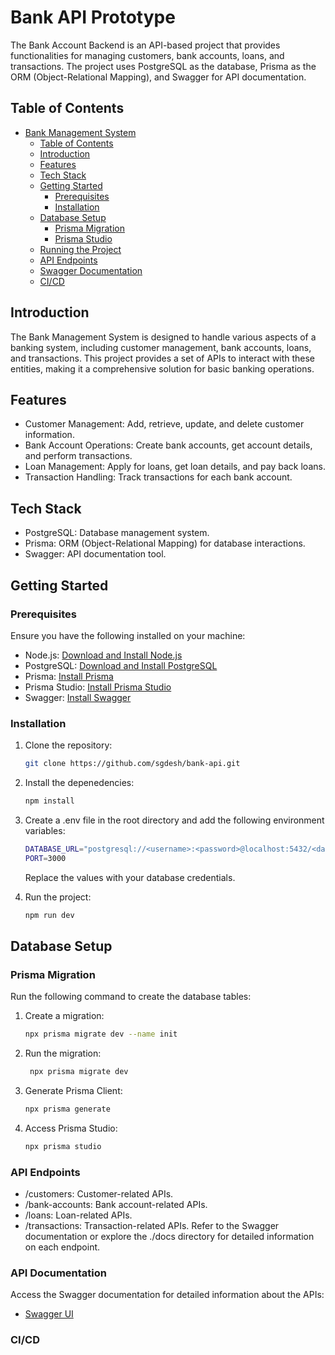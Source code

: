 # Bank API Prototype

The Bank Account Backend is an API-based project that provides functionalities for managing customers, bank accounts, loans, and transactions. The project uses PostgreSQL as the database, Prisma as the ORM (Object-Relational Mapping), and Swagger for API documentation.

## Table of Contents

- [Bank Management System](#bank-management-system)
    - [Table of Contents](#table-of-contents)
    - [Introduction](#introduction)
    - [Features](#features)
    - [Tech Stack](#tech-stack)
    - [Getting Started](#getting-started)
        - [Prerequisites](#prerequisites)
        - [Installation](#installation)
    - [Database Setup](#database-setup)
        - [Prisma Migration](#prisma-migration)
        - [Prisma Studio](#prisma-studio)
    - [Running the Project](#running-the-project)
    - [API Endpoints](#api-endpoints)
    - [Swagger Documentation](#swagger-documentation)
    - [CI/CD](#cicd)

## Introduction

The Bank Management System is designed to handle various aspects of a banking system, including customer management, bank accounts, loans, and transactions. This project provides a set of APIs to interact with these entities, making it a comprehensive solution for basic banking operations.

## Features

- Customer Management: Add, retrieve, update, and delete customer information.
- Bank Account Operations: Create bank accounts, get account details, and perform transactions.
- Loan Management: Apply for loans, get loan details, and pay back loans.
- Transaction Handling: Track transactions for each bank account.

## Tech Stack

- PostgreSQL: Database management system.
- Prisma: ORM (Object-Relational Mapping) for database interactions.
- Swagger: API documentation tool.

## Getting Started

### Prerequisites

Ensure you have the following installed on your machine:

- Node.js: [Download and Install Node.js](https://nodejs.org/)
- PostgreSQL: [Download and Install PostgreSQL](https://www.postgresql.org/download/)
- Prisma: [Install Prisma](https://www.prisma.io/docs/getting-started/setup-prisma/start-from-scratch/relational-databases/using-postgres)
- Prisma Studio: [Install Prisma Studio](https://www.prisma.io/docs/getting-started/setup-prisma/add-to-existing-project/relational-databases/using-postgres)
- Swagger: [Install Swagger](https://swagger.io/docs/open-source-tools/swagger-ui/usage/installation/)

### Installation

1. Clone the repository:

   ```bash
   git clone https://github.com/sgdesh/bank-api.git

2. Install the depenedencies:

   ```bash
   npm install

3. Create a .env file in the root directory and add the following environment variables:

   ```bash
   DATABASE_URL="postgresql://<username>:<password>@localhost:5432/<database-name>?schema=public"
   PORT=3000
   ```
    Replace the values with your database credentials.
4. Run the project:

   ```bash
   npm run dev
   
## Database Setup
### Prisma Migration
Run the following command to create the database tables:
1. Create a migration:

   ```bash
   npx prisma migrate dev --name init

2. Run the migration:

   ```bash
    npx prisma migrate dev

3. Generate Prisma Client:

   ```bash
   npx prisma generate
   
4. Access Prisma Studio:

   ```bash
   npx prisma studio

### API Endpoints
- /customers: Customer-related APIs.
- /bank-accounts: Bank account-related APIs.
- /loans: Loan-related APIs.
- /transactions: Transaction-related APIs.
Refer to the Swagger documentation or explore the ./docs directory for detailed information on each endpoint.

### API Documentation
Access the Swagger documentation for detailed information about the APIs:
-  [Swagger UI](http://localhost:3000/api-docs)

### CI/CD